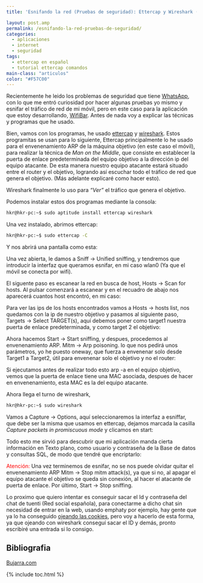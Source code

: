 ```yaml
---
title: 'Esnifando la red (Pruebas de seguridad): Ettercap y Wireshark (Man in the middle)'

layout: post.amp
permalink: /esnifando-la-red-pruebas-de-seguridad/
categories:
  - aplicaciones
  - internet
  - seguridad
tags:
  - ettercap en español
  - tutorial ettercap comandos
main-class: "articulos"
color: "#F57C00"
---
```

<div class="icoso">
</div>

Recientemente he leido los problemas de seguridad que tiene [WhatsApp][1], con lo que me entró curiosidad por hacer algunas pruebas yo mismo y esnifar el tráfico de red de mi móvil, pero en este caso para la aplicación que estoy desarrollando, [WifiBar][2]. Antes de nada voy a explicar las técnicas y programas que he usado.

Bien, vamos con los programas, he usado [ettercap][3] y [wireshark][4]. Estos programitas se usan para lo siguiente, Ettercap principalmente lo he usado para el envenenamiento ARP de la máquina objetivo (en este caso el móvil), para realizar la técnica de *Man on the Middle*, que consiste en establecer la puerta de enlace predeterminada del equipo objetivo a la dirección ip del equipo atacante. De esta manera nuestro equipo atacante estará situado entre el router y el objetivo, logrando así escuchar todo el tráfico de red que genera el objetivo. (Más adelante explicaré como hacer esto).


<!--ad-->

Wireshark finalmente lo uso para *&#8220;Ver&#8221;* el tráfico que genera el objetivo.

Podemos instalar estos dos programas mediante la consola:

```bash
hkr@hkr-pc:~$ sudo aptitude install ettercap wireshark
```

Una vez instalado, abrimos ettercap:

```bash
hkr@hkr-pc:~$ sudo ettercap -C
```

Y nos abrirá una pantalla como esta:

<div class="separator" style="clear: both; text-align: center;">
<a href="https://2.bp.blogspot.com/-6aC4HXLtK7k/TdlRoid4i2I/AAAAAAAAAgs/XHR8h0qNXss/s1600/ettercap1.png"  style="margin-left:1em; margin-right:1em"><amp-img on="tap:lightbox1" role="button" tabindex="0" layout="responsive"  height="268" width="400" src="https://2.bp.blogspot.com/-6aC4HXLtK7k/TdlRoid4i2I/AAAAAAAAAgs/XHR8h0qNXss/s400/ettercap1.png" /></a>
</div>

Una vez abierta, le damos a Sniff -> Unified sniffing, y tendremos que introducir la interfaz que queramos esnifar, en mi caso wlan0 (Ya que el móvil se conecta por wifi).

<div class="separator" style="clear: both; text-align: center;">
<a href="https://4.bp.blogspot.com/-bJscHRVIt3U/TdlSWHzopEI/AAAAAAAAAg0/9iVj3S96Jpo/s1600/interface.png"  style="margin-left:1em; margin-right:1em"><amp-img on="tap:lightbox1" role="button" tabindex="0" layout="responsive"  height="51" width="400" src="https://4.bp.blogspot.com/-bJscHRVIt3U/TdlSWHzopEI/AAAAAAAAAg0/9iVj3S96Jpo/s400/interface.png" /></a>
</div>

El siguente paso es escanear la red en busca de host, Hosts -> Scan for hosts. Al pulsar comenzará a escanear y en el recuadro de abajo nos aparecerá cuantos host encontró, en mi caso:

<div class="separator" style="clear: both; text-align: center;">
<a href="https://2.bp.blogspot.com/-UHuz1c4HInM/TdlTPkAoLYI/AAAAAAAAAg8/gEU_PTHohgA/s1600/host.png"  style="margin-left:1em; margin-right:1em"><amp-img on="tap:lightbox1" role="button" tabindex="0" layout="responsive"  height="266" width="400" src="https://2.bp.blogspot.com/-UHuz1c4HInM/TdlTPkAoLYI/AAAAAAAAAg8/gEU_PTHohgA/s400/host.png" /></a>
</div>

Para ver las ips de los hosts encontrados vamos a Hosts -> hosts list, nos quedamos con la ip de nuestro objetivo y pasamos al siguiente paso, Targets -> Select TARGET(s), aquí debemos poner como target1 nuestra puerta de enlace predeterminada, y como target 2 el objetivo:

<div class="separator" style="clear: both; text-align: center;">
<a href="https://3.bp.blogspot.com/-lFH6pB11PTA/TdlUjkVJPJI/AAAAAAAAAhE/m_W8MFwPLfA/s1600/target.png"  style="margin-left:1em; margin-right:1em"><amp-img on="tap:lightbox1" role="button" tabindex="0" layout="responsive"  height="69" width="400" src="https://3.bp.blogspot.com/-lFH6pB11PTA/TdlUjkVJPJI/AAAAAAAAAhE/m_W8MFwPLfA/s400/target.png" /></a>
</div>

Ahora hacemos Start -> Start sniffing, y despues, procedemos al envenenamiento ARP. Mitm -> Arp poisoning. lo que nos pedirá unos parámetros, yo he puesto oneway, que fuerza a envenenar solo desde Target1 a Target2, útil para envenenar solo el objetivo y no el router:

<div class="separator" style="clear: both; text-align: center;">
<a href="https://4.bp.blogspot.com/-KMyx2G5WS_0/TdlWJa5riyI/AAAAAAAAAhM/fyZXGORdX7A/s1600/arp.png"  style="margin-left:1em; margin-right:1em"><amp-img on="tap:lightbox1" role="button" tabindex="0" layout="responsive"  height="59" width="400" src="https://4.bp.blogspot.com/-KMyx2G5WS_0/TdlWJa5riyI/AAAAAAAAAhM/fyZXGORdX7A/s400/arp.png" /></a>
</div>

Si ejecutamos antes de realizar todo esto arp -a en el equipo objetivo, vemos que la puerta de enlace tiene una MAC asociada, despues de hacer en envenenamiento, esta MAC es la del equipo atacante.

Ahora llega el turno de wireshark,

```bash
hkr@hkr-pc:~$ sudo wireshark
```

Vamos a Capture -> Options, aquí seleccionaremos la interfaz a esniffar, que debe ser la misma que usamos en ettercap, dejamos marcada la casilla *Capture packets in promiscuous mode* y clicamos en start:

<div class="separator" style="clear: both; text-align: center;">
<a href="https://3.bp.blogspot.com/-W8mrGI5blBY/TdlYTc3yTLI/AAAAAAAAAhU/p3uTj_g8We4/s1600/capture.png"  style="margin-left:1em; margin-right:1em"><amp-img on="tap:lightbox1" role="button" tabindex="0" layout="responsive"  height="371" width="400" src="https://3.bp.blogspot.com/-W8mrGI5blBY/TdlYTc3yTLI/AAAAAAAAAhU/p3uTj_g8We4/s400/capture.png" /></a>
</div>

Todo esto me sirvió para descubrir que mi aplicación manda cierta información en Texto plano, como usuario y contraseña de la Base de datos y consultas SQL, de modo que tendré que encriptarlo:

<div class="separator" style="clear: both; text-align: center;">
<a href="https://1.bp.blogspot.com/-IJWXvfdJegA/TdlZvAxBggI/AAAAAAAAAhc/-i-VAe-xow8/s1600/bd.png"  style="margin-left:1em; margin-right:1em"><amp-img on="tap:lightbox1" role="button" tabindex="0" layout="responsive"  height="242" width="400" src="https://1.bp.blogspot.com/-IJWXvfdJegA/TdlZvAxBggI/AAAAAAAAAhc/-i-VAe-xow8/s400/bd.png" /></a>
</div>
<span style="color:#f00;">Atención:</span> Una vez terminemos de esnifar, no se nos puede olvidar quitar el envenenamiento ARP Mitm -> Stop mitm attack(s), ya que si no, al apagar el equipo atacante el objetivo se queda sin conexión, al hacer el atacante de puerta de enlace. Por último, Start -> Stop sniffing.

Lo proximo que quiero intentar es conseguir sacar el Id y contraseña del chat de tuenti (Red social española), para conectarme a dicho chat sin necesidad de entrar en la web, usando emphaty por ejemplo, hay gente que ya lo ha conseguido [ojeando las cookies][5], pero voy a hacerlo de esta forma, ya que ojeando con wireshark conseguí sacar el ID y demás, pronto escribiré una entrada si lo consigo.

## Bibliografia

[Bujarra.com][6]



 [1]: http://gizmovil.com/2011/05/fallo-de-seguridad-en-whatsapp-que-permite-acceder-a-los-mensajes-y-numeros-de-telefono
 [2]: https://elbauldelprogramador.com/avances-en-el-proyecto-android-de-fin/
 [3]: http://ettercap.sourceforge.net/
 [4]: http://www.wireshark.org/
 [5]: http://blogguino.blogspot.com/2010/05/tuenti-chat-en-empathy-sin-contactos.html
 [6]: http://www.bujarra.com/ProcedimientoManInTheMiddle.html

{% include toc.html %}
